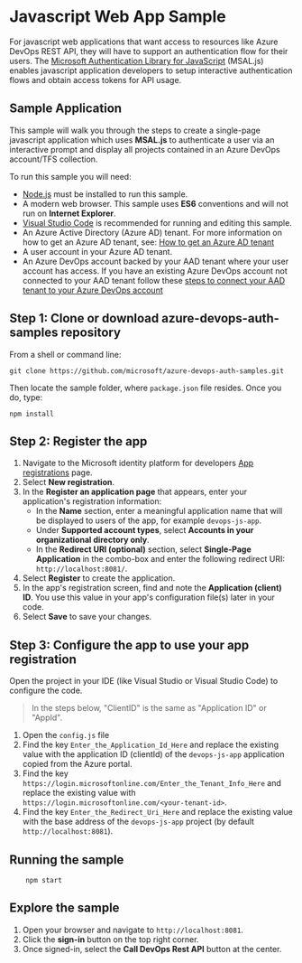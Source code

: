 # Javascript Web App Sample

For javascript web applications that want access to resources like Azure DevOps REST API, they will have to support an authentication flow for their users. The [Microsoft Authentication Library for JavaScript](https://github.com/AzureAD/microsoft-authentication-library-for-js) (MSAL.js) enables javascript application developers to setup interactive authentication flows and obtain access tokens for API usage.

## Sample Application

This sample will walk you through the steps to create a single-page javascript application which uses **MSAL.js** to authenticate a user via an interactive prompt and display all projects contained in an Azure DevOps account/TFS collection.

To run this sample you will need:

- [Node.js](https://nodejs.org/en/download/) must be installed to run this sample.
- A modern web browser. This sample uses **ES6** conventions and will not run on **Internet Explorer**.
- [Visual Studio Code](https://code.visualstudio.com/download) is recommended for running and editing this sample.
- An Azure Active Directory (Azure AD) tenant. For more information on how to get an Azure AD tenant, see: [How to get an Azure AD tenant](https://azure.microsoft.com/documentation/articles/active-directory-howto-tenant/)
- A user account in your Azure AD tenant.
- An Azure DevOps account backed by your AAD tenant where your user account has access. If you have an existing Azure DevOps account not connected to your AAD tenant follow these [steps to connect your AAD tenant to your Azure DevOps account](https://docs.microsoft.com/azure/devops/organizations/accounts/manage-azure-active-directory-groups-vsts?view=vsts&tabs=new-nav)

## Step 1: Clone or download azure-devops-auth-samples repository

From a shell or command line:

```console
git clone https://github.com/microsoft/azure-devops-auth-samples.git
```

Then locate the sample folder, where `package.json` file resides. Once you do, type:

```console
npm install
```

## Step 2: Register the app

1. Navigate to the Microsoft identity platform for developers [App registrations](https://go.microsoft.com/fwlink/?linkid=2083908) page.
1. Select **New registration**.
1. In the **Register an application page** that appears, enter your application's registration information:
   - In the **Name** section, enter a meaningful application name that will be displayed to users of the app, for example `devops-js-app`.
   - Under **Supported account types**, select **Accounts in your organizational directory only**.
   - In the **Redirect URI (optional)** section, select **Single-Page Application** in the combo-box and enter the following redirect URI: `http://localhost:8081/`.
1. Select **Register** to create the application.
1. In the app's registration screen, find and note the **Application (client) ID**. You use this value in your app's configuration file(s) later in your code.
1. Select **Save** to save your changes.

## Step 3: Configure the app to use your app registration

Open the project in your IDE (like Visual Studio or Visual Studio Code) to configure the code.

> In the steps below, "ClientID" is the same as "Application ID" or "AppId".

1. Open the `config.js` file
1. Find the key `Enter_the_Application_Id_Here` and replace the existing value with the application ID (clientId) of the `devops-js-app` application copied from the Azure portal.
1. Find the key `https://login.microsoftonline.com/Enter_the_Tenant_Info_Here` and replace the existing value with `https://login.microsoftonline.com/<your-tenant-id>`.
1. Find the key `Enter_the_Redirect_Uri_Here` and replace the existing value with the base address of the `devops-js-app` project (by default `http://localhost:8081`).

## Running the sample

```console
    npm start
```

## Explore the sample

1. Open your browser and navigate to `http://localhost:8081`.
1. Click the **sign-in** button on the top right corner.
1. Once signed-in, select the **Call DevOps Rest API** button at the center.